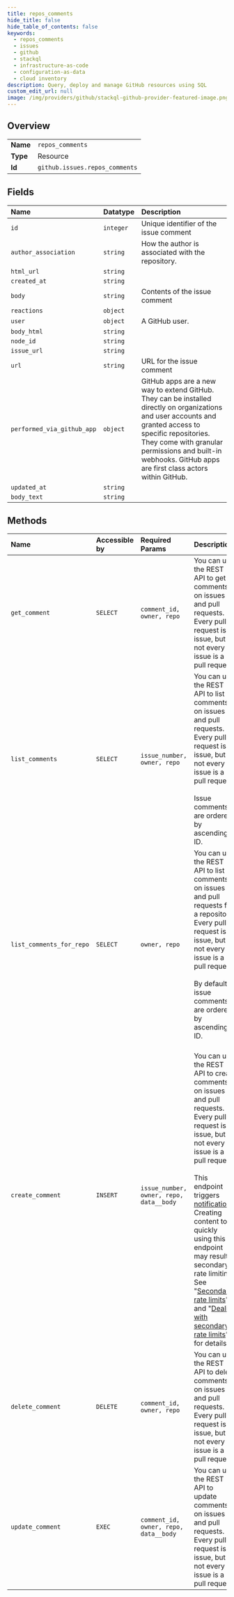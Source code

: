 ```yaml
---
title: repos_comments
hide_title: false
hide_table_of_contents: false
keywords:
  - repos_comments
  - issues
  - github    
  - stackql
  - infrastructure-as-code
  - configuration-as-data
  - cloud inventory
description: Query, deploy and manage GitHub resources using SQL
custom_edit_url: null
image: /img/providers/github/stackql-github-provider-featured-image.png
---
```

  
    

## Overview
<table><tbody>
<tr><td><b>Name</b></td><td><code>repos_comments</code></td></tr>
<tr><td><b>Type</b></td><td>Resource</td></tr>
<tr><td><b>Id</b></td><td><code>github.issues.repos_comments</code></td></tr>
</tbody></table>

## Fields
| Name | Datatype | Description |
|:-----|:---------|:------------|
| `id` | `integer` | Unique identifier of the issue comment |
| `author_association` | `string` | How the author is associated with the repository. |
| `html_url` | `string` |  |
| `created_at` | `string` |  |
| `body` | `string` | Contents of the issue comment |
| `reactions` | `object` |  |
| `user` | `object` | A GitHub user. |
| `body_html` | `string` |  |
| `node_id` | `string` |  |
| `issue_url` | `string` |  |
| `url` | `string` | URL for the issue comment |
| `performed_via_github_app` | `object` | GitHub apps are a new way to extend GitHub. They can be installed directly on organizations and user accounts and granted access to specific repositories. They come with granular permissions and built-in webhooks. GitHub apps are first class actors within GitHub. |
| `updated_at` | `string` |  |
| `body_text` | `string` |  |
## Methods
| Name | Accessible by | Required Params | Description |
|:-----|:--------------|:----------------|:------------|
| `get_comment` | `SELECT` | `comment_id, owner, repo` | You can use the REST API to get comments on issues and pull requests. Every pull request is an issue, but not every issue is a pull request. |
| `list_comments` | `SELECT` | `issue_number, owner, repo` | You can use the REST API to list comments on issues and pull requests. Every pull request is an issue, but not every issue is a pull request.<br /><br />Issue comments are ordered by ascending ID. |
| `list_comments_for_repo` | `SELECT` | `owner, repo` | You can use the REST API to list comments on issues and pull requests for a repository. Every pull request is an issue, but not every issue is a pull request.<br /><br />By default, issue comments are ordered by ascending ID. |
| `create_comment` | `INSERT` | `issue_number, owner, repo, data__body` | <br />You can use the REST API to create comments on issues and pull requests. Every pull request is an issue, but not every issue is a pull request.<br /><br />This endpoint triggers [notifications](https://docs.github.com/github/managing-subscriptions-and-notifications-on-github/about-notifications).<br />Creating content too quickly using this endpoint may result in secondary rate limiting.<br />See "[Secondary rate limits](https://docs.github.com/rest/overview/resources-in-the-rest-api#secondary-rate-limits)"<br />and "[Dealing with secondary rate limits](https://docs.github.com/rest/guides/best-practices-for-integrators#dealing-with-secondary-rate-limits)"<br />for details. |
| `delete_comment` | `DELETE` | `comment_id, owner, repo` | You can use the REST API to delete comments on issues and pull requests. Every pull request is an issue, but not every issue is a pull request. |
| `update_comment` | `EXEC` | `comment_id, owner, repo, data__body` | You can use the REST API to update comments on issues and pull requests. Every pull request is an issue, but not every issue is a pull request. |
